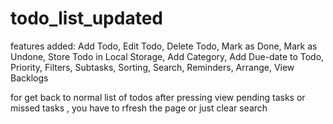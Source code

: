 # todo_list_updated
features added:
Add Todo,
Edit Todo,
Delete Todo,
Mark as Done,
Mark as Undone,
Store Todo in Local Storage,
Add Category,
Add Due-date to Todo,
Priority,
Filters,
Subtasks,
Sorting,
Search,
Reminders,
Arrange,
View Backlogs


for get back to normal list of todos after pressing view pending tasks or missed tasks , you have to rfresh the page or just clear search
